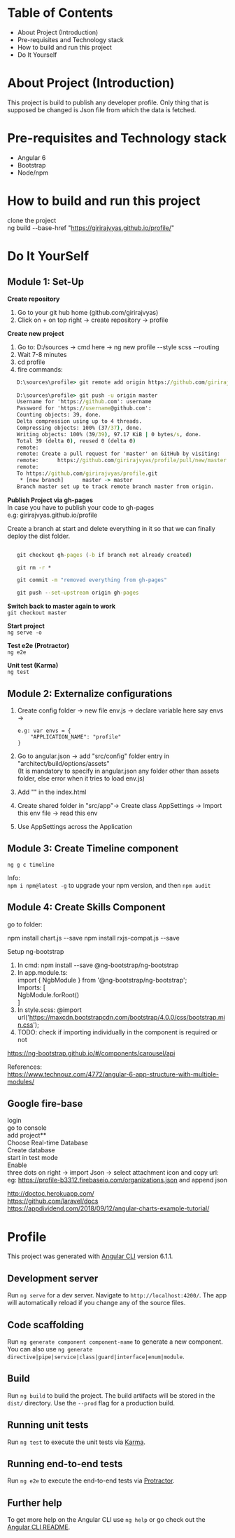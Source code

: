 # Table of Contents
 - About Project (Introduction)
 - Pre-requisites and Technology stack
 - How to build and run this project
 - Do It Yourself

# About Project (Introduction)
  This project is build to publish any developer profile. Only thing that is supposed be changed is Json file from which the data is fetched.  
  
# Pre-requisites and Technology stack
  - Angular 6
  - Bootstrap
  - Node/npm
  
  
# How to build and run this project
  clone the project  
  ng build --base-href "https://girirajvyas.github.io/profile/"  
  
# Do It YourSelf  
## Module 1: Set-Up  
**Create repository**    
1. Go to your git hub home (github.com/girirajvyas)   
2. Click on + on top right -> create repository -> profile  

**Create new project**  
1. Go to: D:/sources -> cmd here -> ng new profile --style scss --routing  
2. Wait 7-8 minutes  
3. cd profile  
4. fire commands:  
```cmd
   D:\sources\profile> git remote add origin https://github.com/girirajvyas/profile.git
   
   D:\sources\profile> git push -u origin master
   Username for 'https://github.com': username
   Password for 'https://username@github.com':
   Counting objects: 39, done.
   Delta compression using up to 4 threads.
   Compressing objects: 100% (37/37), done.
   Writing objects: 100% (39/39), 97.17 KiB | 0 bytes/s, done.
   Total 39 (delta 0), reused 0 (delta 0)
   remote:
   remote: Create a pull request for 'master' on GitHub by visiting:
   remote:      https://github.com/girirajvyas/profile/pull/new/master
   remote:
   To https://github.com/girirajvyas/profile.git
	* [new branch]      master -> master
   Branch master set up to track remote branch master from origin.
```

**Publish Project via gh-pages**  
In case you have to publish your code to gh-pages  
 e.g: girirajvyas.github.io/profile   
 
Create a branch at start and delete everything in it so that we can finally deploy the dist folder.  
  ```cmd
  
     git checkout gh-pages (-b if branch not already created)  

     git rm -r *  

     git commit -m "removed everything from gh-pages"    

     git push --set-upstream origin gh-pages  
  ```

**Switch back to master again to work**  
    ```
       git checkout master
    ```
	
**Start project**    
    ```
       ng serve -o
    ```
	
**Test e2e (Protractor)**   
    ```
       ng e2e
    ```
	
**Unit test (Karma)**   
    ```
       ng test
	```   

## Module 2: Externalize configurations 
1. Create config folder -> new file env.js -> declare variable here say envs -> 
   ```
   e.g: var envs = {  
       "APPLICATION_NAME": "profile"  
   }
   ```   
   
2. Go to angular.json -> add "src/config" folder entry in "architect/build/options/assets"  
  (It is mandatory to specify in angular.json any folder other than assets folder, else error when it tries to load env.js)  
  
3. Add "<script src="config/env.js"></script>" in the index.html  

4. Create shared folder in "src/app"-> Create class AppSettings -> Import this env file -> read this env   

5. Use AppSettings across the Application  

## Module 3: Create Timeline component  
   ```
   ng g c timeline
   ```

Info:  
`npm i npm@latest -g` to upgrade your npm version, and then `npm audit`


## Module 4: Create Skills Component  
go to folder:   

npm install chart.js --save
npm install rxjs-compat.js --save

Setup ng-bootstrap  
1. In cmd: npm install --save @ng-bootstrap/ng-bootstrap  
2. In app.module.ts:  
import { NgbModule } from '@ng-bootstrap/ng-bootstrap';  
Imports: [  
	NgbModule.forRoot()  
]  
3. In style.scss: @import url('https://maxcdn.bootstrapcdn.com/bootstrap/4.0.0/css/bootstrap.min.css');  
4. TODO: check if importing individually in the component is required or not  

https://ng-bootstrap.github.io/#/components/carousel/api  

References:  
https://www.technouz.com/4772/angular-6-app-structure-with-multiple-modules/  

## Google fire-base  
login  
go to console  
add project**  
Choose Real-time Database  
Create database  
start in test mode  
Enable  
three dots on right -> import Json -> select attachment icon and copy url: eg: https://profile-b3312.firebaseio.com/organizations.json and append json  

http://doctoc.herokuapp.com/  
https://github.com/laravel/docs  
https://appdividend.com/2018/09/12/angular-charts-example-tutorial/  



# Profile

This project was generated with [Angular CLI](https://github.com/angular/angular-cli) version 6.1.1.

## Development server

Run `ng serve` for a dev server. Navigate to `http://localhost:4200/`. The app will automatically reload if you change any of the source files.

## Code scaffolding

Run `ng generate component component-name` to generate a new component. You can also use `ng generate directive|pipe|service|class|guard|interface|enum|module`.

## Build

Run `ng build` to build the project. The build artifacts will be stored in the `dist/` directory. Use the `--prod` flag for a production build.

## Running unit tests

Run `ng test` to execute the unit tests via [Karma](https://karma-runner.github.io).

## Running end-to-end tests

Run `ng e2e` to execute the end-to-end tests via [Protractor](http://www.protractortest.org/).

## Further help

To get more help on the Angular CLI use `ng help` or go check out the [Angular CLI README](https://github.com/angular/angular-cli/blob/master/README.md).
